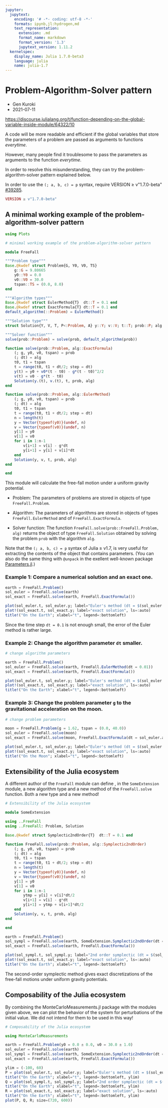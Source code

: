 ```yaml
---
jupyter:
  jupytext:
    encoding: '# -*- coding: utf-8 -*-'
    formats: ipynb,jl:hydrogen,md
    text_representation:
      extension: .md
      format_name: markdown
      format_version: '1.3'
      jupytext_version: 1.11.2
  kernelspec:
    display_name: Julia 1.7.0-beta3
    language: julia
    name: julia-1.7
---
```


# Problem-Algorithm-Solver pattern

* Gen Kuroki
* 2021-07-11

https://discourse.julialang.org/t/function-depending-on-the-global-variable-inside-module/64322/10

A code will be more readable and efficient if the global variables that store the parameters of a problem are passed as arguments to functions _everytime_.

However, many people find it troublesome to pass the parameters as arguments to the function _everytime_.

In order to resolve this misunderstanding, they can try the problem-algorithm-solver pattern explained below.

In order to use the `(; a, b, c) = p` syntax, require VERSION ≥ v"1.7.0-beta" [#39285](https://github.com/JuliaLang/julia/pull/39285).

```julia
VERSION ≥ v"1.7.0-beta"
```

## A minimal working example of the problem-algorithm-solver pattern

```julia
using Plots
```

```julia
# minimal working example of the problem-algorithm-solver pattern

module FreeFall

"""Problem type"""
Base.@kwdef struct Problem{G, Y0, V0, TS}
    g::G = 9.80665
    y0::Y0 = 0.0
    v0::V0 = 30.0
    tspan::TS = (0.0, 8.0)
end

"""Algorithm types"""
Base.@kwdef struct EulerMethod{T}  dt::T = 0.1 end
Base.@kwdef struct ExactFormula{T} dt::T = 0.1 end
default_algorithm(::Problem) = EulerMethod()

"""Solution type"""
struct Solution{Y, V, T, P<:Problem, A} y::Y; v::V; t::T; prob::P; alg::A end

"""Solver function"""
solve(prob::Problem) = solve(prob, default_algorithm(prob))

function solve(prob::Problem, alg::ExactFormula)
    (; g, y0, v0, tspan) = prob
    (; dt) = alg
    t0, t1 = tspan
    t = range(t0, t1 + dt/2; step = dt)    
    y(t) = y0 + v0*(t - t0) - g*(t - t0)^2/2
    v(t) = v0 - g*(t - t0)
    Solution(y.(t), v.(t), t, prob, alg)
end

function solve(prob::Problem, alg::EulerMethod)
    (; g, y0, v0, tspan) = prob
    (; dt) = alg
    t0, t1 = tspan
    t = range(t0, t1 + dt/2; step = dt)    
    n = length(t)    
    y = Vector{typeof(y0)}(undef, n)
    v = Vector{typeof(v0)}(undef, n)
    y[1] = y0
    v[1] = v0
    for i in 1:n-1
        v[i+1] = v[i] - g*dt
        y[i+1] = y[i] + v[i]*dt
    end
    Solution(y, v, t, prob, alg)
end

end
```

This module will calculate the free-fall motion under a uniform gravity potential.

* Problem: The parameters of problems are stored in objects of type `FreeFall.Problem`.

* Algorithm: The parameters of algorithms are stored in objects of types `FreeFall.EulerMethod` and of `FreeFall.ExactFormula`.

* Solver function: The function `FreeFall.solve(prob::FreeFall.Problem, alg)` returns the object of type `FreeFall.Solution` obtained by solving the problem `prob` with the algorithm `alg`.

Note that the `(; a, b, c) = p` syntax of Julia ≥ v1.7, is very useful for extracting the contents of the object that contains parameters. (You can also do the same thing with `@unpack` in the exellent well-known package [Parameters.jl](https://github.com/mauro3/Parameters.jl).)


### Example 1: Compare a numerical solution and an exact one.

```julia
earth = FreeFall.Problem()
sol_euler = FreeFall.solve(earth)
sol_exact = FreeFall.solve(earth, FreeFall.ExactFormula())

plot(sol_euler.t, sol_euler.y; label="Euler's method (dt = $(sol_euler.alg.dt))", ls=:auto)
plot!(sol_exact.t, sol_exact.y; label="exact solution", ls=:auto)
title!("On the Earth"; xlabel="t", legend=:bottomleft)
```

Since the time step `dt = 0.1` is not enough small, the error of the Euler method is rather large.


### Example 2: Change the algorithm parameter `dt` smaller.

```julia
# change algorithm parameters

earth = FreeFall.Problem()
sol_euler = FreeFall.solve(earth, FreeFall.EulerMethod(dt = 0.01))
sol_exact = FreeFall.solve(earth, FreeFall.ExactFormula())

plot(sol_euler.t, sol_euler.y; label="Euler's method (dt = $(sol_euler.alg.dt))", ls=:auto)
plot!(sol_exact.t, sol_exact.y; label="exact solution", ls=:auto)
title!("On the Earth"; xlabel="t", legend=:bottomleft)
```

### Example 3: Change the problem parameter `g` to the gravitational acceleration on the moon.

```julia
# change problem parameters

moon = FreeFall.Problem(g = 1.62, tspan = (0.0, 40.0))
sol_euler = FreeFall.solve(moon)
sol_exact = FreeFall.solve(moon, FreeFall.ExactFormula(dt = sol_euler.alg.dt))

plot(sol_euler.t, sol_euler.y; label="Euler's method (dt = $(sol_euler.alg.dt))", ls=:auto)
plot!(sol_exact.t, sol_exact.y; label="exact solution", ls=:auto)
title!("On the Moon"; xlabel="t", legend=:bottomleft)
```

## Extensibility of the Julia ecosystem

A different author of the `FreeFall` module can define , in the `SomeExtension` module, a new algorithm type and a new method of the `FreeFall.solve` function.  Both a new type and a new method!

```julia
# Extensibility of the Julia ecosystem

module SomeExtension

using ..FreeFall
using ..FreeFall: Problem, Solution

Base.@kwdef struct Symplectic2ndOrder{T}  dt::T = 0.1 end

function FreeFall.solve(prob::Problem, alg::Symplectic2ndOrder)
    (; g, y0, v0, tspan) = prob
    (; dt) = alg
    t0, t1 = tspan
    t = range(t0, t1 + dt/2; step = dt)    
    n = length(t)    
    y = Vector{typeof(y0)}(undef, n)
    v = Vector{typeof(v0)}(undef, n)
    y[1] = y0
    v[1] = v0
    for i in 1:n-1
        ytmp = y[i] + v[i]*dt/2
        v[i+1] = v[i] - g*dt
        y[i+1] = ytmp + v[i+1]*dt/2
    end
    Solution(y, v, t, prob, alg)
end

end

earth = FreeFall.Problem()
sol_sympl = FreeFall.solve(earth, SomeExtension.Symplectic2ndOrder(dt = 2.0))
sol_exact = FreeFall.solve(earth, FreeFall.ExactFormula())

plot(sol_sympl.t, sol_sympl.y; label="2nd order symplectic (dt = $(sol_sympl.alg.dt))", ls=:auto)
plot!(sol_exact.t, sol_exact.y; label="exact solution", ls=:auto)
title!("On the Earth"; xlabel="t", legend=:bottomleft)
```

The second-order symplectic method gives exact discretizations of the free-fall motions under uniform gravity potentials.


## Composability of the Julia ecosystem

By combining the MonteCarloMeasurements.jl package with the modules given above, we can plot the behavior of the system for perturbations of the initial value.  We did not intend for them to be used in this way!

```julia
# Composability of the Julia ecosystem

using MonteCarloMeasurements

earth = FreeFall.Problem(y0 = 0.0 ± 0.0, v0 = 30.0 ± 1.0)
sol_euler = FreeFall.solve(earth)
sol_sympl = FreeFall.solve(earth, SomeExtension.Symplectic2ndOrder(dt = 2.0))
sol_exact = FreeFall.solve(earth, FreeFall.ExactFormula())

ylim = (-100, 60)
P = plot(sol_euler.t, sol_euler.y; label="Euler's method (dt = $(sol_euler.alg.dt))", ls=:auto)
title!("On the Earth"; xlabel="t", legend=:bottomleft, ylim)
Q = plot(sol_sympl.t, sol_sympl.y; label="2nd order symplectic (dt = $(sol_sympl.alg.dt))", ls=:auto)
title!("On the Earth"; xlabel="t", legend=:bottomleft, ylim)
R = plot(sol_exact.t, sol_exact.y; label="exact solution", ls=:auto)
title!("On the Earth"; xlabel="t", legend=:bottomleft, ylim)
plot(P, Q, R; size=(720, 600))
```

```julia

```
